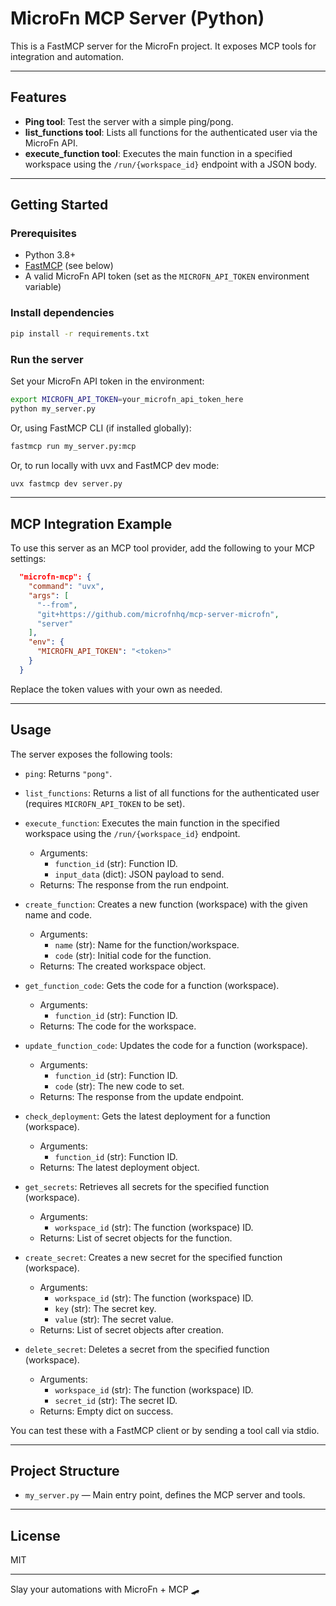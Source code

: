 # MicroFn MCP Server (Python)

This is a FastMCP server for the MicroFn project. It exposes MCP tools for integration and automation.

---

## Features

- **Ping tool**: Test the server with a simple ping/pong.
- **list_functions tool**: Lists all functions for the authenticated user via the MicroFn API.
- **execute_function tool**: Executes the main function in a specified workspace using the `/run/{workspace_id}` endpoint with a JSON body.

---

## Getting Started

### Prerequisites

- Python 3.8+
- [FastMCP](https://gofastmcp.com/) (see below)
- A valid MicroFn API token (set as the `MICROFN_API_TOKEN` environment variable)

### Install dependencies

```sh
pip install -r requirements.txt
```

### Run the server

Set your MicroFn API token in the environment:

```sh
export MICROFN_API_TOKEN=your_microfn_api_token_here
python my_server.py
```

Or, using FastMCP CLI (if installed globally):

```sh
fastmcp run my_server.py:mcp
```

Or, to run locally with uvx and FastMCP dev mode:

```sh
uvx fastmcp dev server.py
```

---

## MCP Integration Example

To use this server as an MCP tool provider, add the following to your MCP settings:

```json
  "microfn-mcp": {
    "command": "uvx",
    "args": [
      "--from",
      "git+https://github.com/microfnhq/mcp-server-microfn",
      "server"
    ],
    "env": {
      "MICROFN_API_TOKEN": "<token>"
    }
  }
```

Replace the token values with your own as needed.

---

## Usage

The server exposes the following tools:

- `ping`: Returns `"pong"`.
- `list_functions`: Returns a list of all functions for the authenticated user (requires `MICROFN_API_TOKEN` to be set).
- `execute_function`: Executes the main function in the specified workspace using the `/run/{workspace_id}` endpoint.

  - Arguments:
    - `function_id` (str): Function ID.
    - `input_data` (dict): JSON payload to send.
  - Returns: The response from the run endpoint.

- `create_function`: Creates a new function (workspace) with the given name and code.

  - Arguments:
    - `name` (str): Name for the function/workspace.
    - `code` (str): Initial code for the function.
  - Returns: The created workspace object.

- `get_function_code`: Gets the code for a function (workspace).

  - Arguments:
    - `function_id` (str): Function ID.
  - Returns: The code for the workspace.

- `update_function_code`: Updates the code for a function (workspace).

  - Arguments:
    - `function_id` (str): Function ID.
    - `code` (str): The new code to set.
  - Returns: The response from the update endpoint.

- `check_deployment`: Gets the latest deployment for a function (workspace).
  - Arguments:
    - `function_id` (str): Function ID.
  - Returns: The latest deployment object.

- `get_secrets`: Retrieves all secrets for the specified function (workspace).
  - Arguments:
    - `workspace_id` (str): The function (workspace) ID.
  - Returns: List of secret objects for the function.

- `create_secret`: Creates a new secret for the specified function (workspace).
  - Arguments:
    - `workspace_id` (str): The function (workspace) ID.
    - `key` (str): The secret key.
    - `value` (str): The secret value.
  - Returns: List of secret objects after creation.

- `delete_secret`: Deletes a secret from the specified function (workspace).
  - Arguments:
    - `workspace_id` (str): The function (workspace) ID.
    - `secret_id` (str): The secret ID.
  - Returns: Empty dict on success.

You can test these with a FastMCP client or by sending a tool call via stdio.

---

## Project Structure

- `my_server.py` — Main entry point, defines the MCP server and tools.

---

## License

MIT

---

Slay your automations with MicroFn + MCP 🛹
